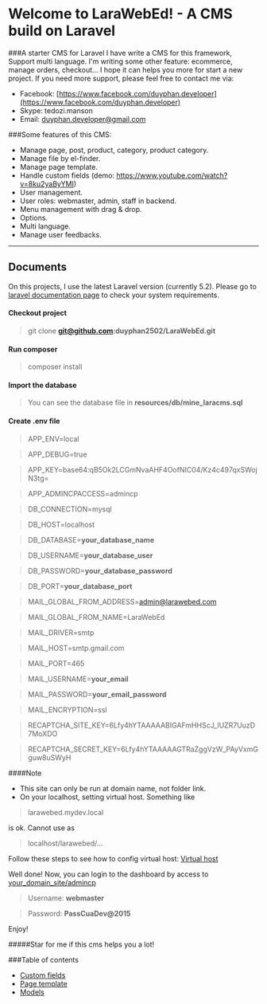 Welcome to LaraWebEd! - A CMS build on Laravel
===================

###A starter CMS for Laravel
I have write a CMS for this framework, Support multi language.
I'm writing some other feature: ecommerce, manage orders, checkout...
I hope it can helps you more for start a new project.
If you need more support, please feel free to contact me via:
- Facebook: [https://www.facebook.com/duyphan.developer](https://www.facebook.com/duyphan.developer)
- Skype: tedozi.manson
- Email: duyphan.developer@gmail.com

###Some features of this CMS:
- Manage page, post, product, category, product category.
- Manage file by el-finder.
- Manage page template.
- Handle custom fields (demo: https://www.youtube.com/watch?v=8ku2yaByYMI)
- User management.
- User roles: webmaster, admin, staff in backend.
- Menu management with drag & drop.
- Options.
- Multi language.
- Manage user feedbacks.

----------


Documents
-------------

On this projects, I use the latest Laravel version (currently 5.2). Please go to [laravel documentation page](https://laravel.com/docs/5.2#installation) to check your system requirements.


#### Checkout project

> git clone **git@github.com:duyphan2502/LaraWebEd.git**

#### Run composer

> composer install

#### Import the database

> You can see the database file in **resources/db/mine_laracms.sql**

#### Create **.env** file

> APP_ENV=local

> APP_DEBUG=true

> APP_KEY=base64:qB5Ok2LCGmNvaAHF4OofNIC04/Kz4c497qxSWojN3tg=

> APP_ADMINCPACCESS=admincp

> DB_CONNECTION=mysql

> DB_HOST=localhost

> DB_DATABASE=**your_database_name**

> DB_USERNAME=**your_database_user**

> DB_PASSWORD=**your_database_password**

> DB_PORT=**your_database_port**

> MAIL_GLOBAL_FROM_ADDRESS=admin@larawebed.com

> MAIL_GLOBAL_FROM_NAME=LaraWebEd

> MAIL_DRIVER=smtp

> MAIL_HOST=smtp.gmail.com

> MAIL_PORT=465

> MAIL_USERNAME=**your_email**

> MAIL_PASSWORD=**your_email_password**

> MAIL_ENCRYPTION=ssl

> RECAPTCHA_SITE_KEY=6Lfy4hYTAAAAABIGAFmHHScJ_lUZR7UuzD7MoXDO

> RECAPTCHA_SECRET_KEY=6Lfy4hYTAAAAAGTRaZggVzW_PAyVxmGguw8uSWyH

####Note
- This site can only be run at domain name, not folder link.
- On your localhost, setting virtual host. Something like 

> larawebed.mydev.local

is ok. Cannot use as

> localhost/larawebed/...

Follow these steps to see how to config virtual host: [Virtual host](./documentation/VirtualHost.md)

Well done! Now, you can login to the dashboard by access to [your_domain_site/admincp](your_domain_site/admincp)
> Username: **webmaster**

> Password: **PassCuaDev@2015**

Enjoy!

#####Star for me if this cms helps you a lot!

###Table of contents

- [Custom fields](./documentation/CustomFields.md)
- [Page template](./documentation/PageTemplate.md)
- [Models](./documentation/Models.md)